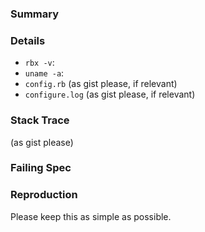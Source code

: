 ### Summary

### Details

* `rbx -v`:
* `uname -a`:
* `config.rb` (as gist please, if relevant)
* `configure.log` (as gist please, if relevant)

### Stack Trace

(as gist please)

### Failing Spec

### Reproduction

Please keep this as simple as possible.
